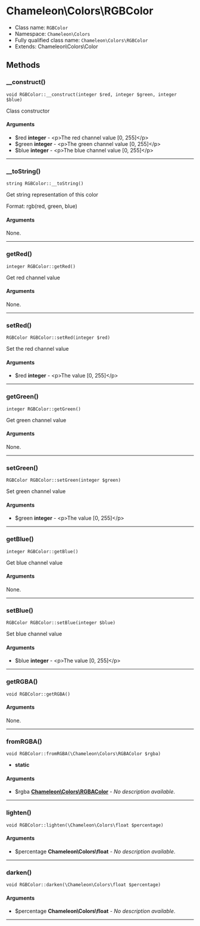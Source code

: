 # Chameleon\Colors\RGBColor


* Class name: `RGBColor`
* Namespace: `Chameleon\Colors`
* Fully qualified class name: `Chameleon\Colors\RGBColor`
* Extends: Chameleon\Colors\Color

## Methods
### __construct()
    void RGBColor::__construct(integer $red, integer $green, integer $blue)

Class constructor


#### Arguments
* $red **integer** - &lt;p&gt;The red channel value [0, 255]&lt;/p&gt;
* $green **integer** - &lt;p&gt;The green channel value [0, 255]&lt;/p&gt;
* $blue **integer** - &lt;p&gt;The blue channel value [0, 255]&lt;/p&gt;

---
### __toString()
    string RGBColor::__toString()

Get string representation of this color

Format: rgb(red, green, blue)
#### Arguments
None.

---
### getRed()
    integer RGBColor::getRed()

Get red channel value


#### Arguments
None.

---
### setRed()
    RGBColor RGBColor::setRed(integer $red)

Set the red channel value


#### Arguments
* $red **integer** - &lt;p&gt;The value [0, 255]&lt;/p&gt;

---
### getGreen()
    integer RGBColor::getGreen()

Get green channel value


#### Arguments
None.

---
### setGreen()
    RGBColor RGBColor::setGreen(integer $green)

Set green channel value


#### Arguments
* $green **integer** - &lt;p&gt;The value [0, 255]&lt;/p&gt;

---
### getBlue()
    integer RGBColor::getBlue()

Get blue channel value


#### Arguments
None.

---
### setBlue()
    RGBColor RGBColor::setBlue(integer $blue)

Set blue channel value


#### Arguments
* $blue **integer** - &lt;p&gt;The value [0, 255]&lt;/p&gt;

---
### getRGBA()
    void RGBColor::getRGBA()




#### Arguments
None.

---
### fromRGBA()
    void RGBColor::fromRGBA(\Chameleon\Colors\RGBAColor $rgba)




* **static**
#### Arguments
* $rgba **[Chameleon\Colors\RGBAColor](Colors/RGBAColor)** - *No description available*.

---
### lighten()
    void RGBColor::lighten(\Chameleon\Colors\float $percentage)




#### Arguments
* $percentage **Chameleon\Colors\float** - *No description available*.

---
### darken()
    void RGBColor::darken(\Chameleon\Colors\float $percentage)




#### Arguments
* $percentage **Chameleon\Colors\float** - *No description available*.

---
